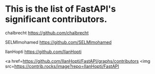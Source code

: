# This is the list of FastAPI's significant contributors.


chalbrecht https://github.com/chalbrecht

SELMImohamed https://github.com/SELMImohamed

IlanHopti https://github.com/IlanHopti

<a href=https://github.com/IlanHopti/FastAPI/graphs/contributors
  <img src=https://contrib.rocks/image?repo=IlanHopti/FastAPI
</a>
